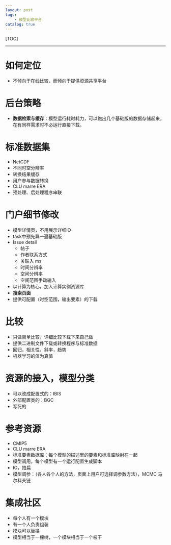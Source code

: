 ```yaml
---
layout: post
tags: 
    - 模型比较平台
catalog: true
---
```


[TOC]

---

# 如何定位

- 不倾向于在线比较，而倾向于提供资源共享平台
	
# 后台策略

- **数据检索与缓存**：模型运行耗时耗力，可以跑出几个基础版的数据存储起来，在有同样需求时不必运行直接下载。
	
# 标准数据集

- NetCDF
- 不同时空分辨率
- 转换结果缓存
- 用户参与数据转换
- CLU marre ERA
- 预处理、后处理程序串联

# 门户细节修改

- 模型详情页，不用展示详细IO
- task中预先算一遍基础版
- Issue detail
    - 帖子
    - 作者联系方式
    - 关联入 ms
    - 时间分辨率
    - 空间分辨率
    - 空间范围手动输入
- 以计算为核心，加入计算实例资源库
- **搜索页面**
- 提供可配置（时空范围，输出要素）的下载
		
# 比较

- 只做简单比较，详细比较下载下来自己做
- 提供二进制文件下载或转换程序与标准数据
- 回归，相关性，斜率，趋势
- 机器学习的值为真值
		
	
# 资源的接入，模型分类

- 可以改成配置式的：IBIS
- 外部配置类的：BGC
- 写死的

	
# 参考资源

- CMIP5
- CLU marre ERA
- 标准要素数据库：每个模型的描述里的要素和标准库映射在一起
- 模型调用，每个模型有一个运行配置生成脚本
- IO，拍扁
- 模型调参：（各人各个人的方法，页面上用户可选择调参数方法），MCMC  马尔科夫链 
	

# 集成社区

- 每个人有一个模块
- 有一个人负责组装
- 模块可以替换
- 模型相当于一棵树，一个模块相当于一个枝干
